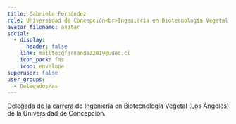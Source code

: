 ```yaml
---
title: Gabriela Fernández
role: Universidad de Concepción<br>Ingeniería en Biotecnología Vegetal (Los Ángeles)
avatar_filename: avatar
social:
  - display:
      header: false
    link: mailto:gfernandez2019@udec.cl
    icon_pack: fas
    icon: envelope
superuser: false
user_groups:
  - Delegados/as
---
```

Delegada de la carrera de Ingeniería en Biotecnología Vegetal (Los Ángeles) de la Universidad de Concepción.
